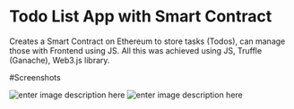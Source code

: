 # Todo List App with Smart Contract

Creates a Smart Contract on Ethereum to store tasks (Todos), can manage those with Frontend using JS. All this was achieved using JS, Truffle (Ganache), Web3.js library.

#Screenshots

![enter image description here](https://i.ibb.co/1ZW8ZY2/2021-08-21-17-18.png)
![enter image description here](https://i.ibb.co/X59yjms/2021-08-21-17-18-1.png)
